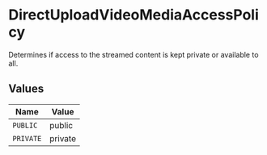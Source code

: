 # DirectUploadVideoMediaAccessPolicy

Determines if access to the streamed content is kept private or available to all.


## Values

| Name      | Value     |
| --------- | --------- |
| `PUBLIC`  | public    |
| `PRIVATE` | private   |
